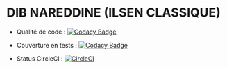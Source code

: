 # DIB NAREDDINE (ILSEN CLASSIQUE)

* Qualité de code : [![Codacy Badge](https://api.codacy.com/project/badge/Grade/02c1885f5d8945b1af51e9c83ba4ae0e)](https://www.codacy.com/app/nasreddineDib/ceri-m1-test?utm_source=github.com&amp;utm_medium=referral&amp;utm_content=nasreddineDib/ceri-m1-test&amp;utm_campaign=Badge_Grade)

* Couverture en tests : [![Codacy Badge](https://api.codacy.com/project/badge/Coverage/02c1885f5d8945b1af51e9c83ba4ae0e)](https://www.codacy.com/app/nasreddineDib/ceri-m1-test?utm_source=github.com&utm_medium=referral&utm_content=nasreddineDib/ceri-m1-test&utm_campaign=Badge_Coverage)

* Status CircleCI : [![CircleCI](https://circleci.com/gh/nasreddineDib/ceri-m1-test/tree/master.svg?style=shield&circle-token=:circle-token)](https://circleci.com/gh/nasreddineDib/ceri-m1-test/tree/master)

